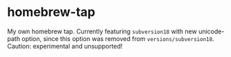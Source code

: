 # homebrew-tap
My own homebrew tap. Currently featuring `subversion18` with new unicode-path option, since this option was removed from `versions/subversion18`. 
Caution: experimental and unsupported!
